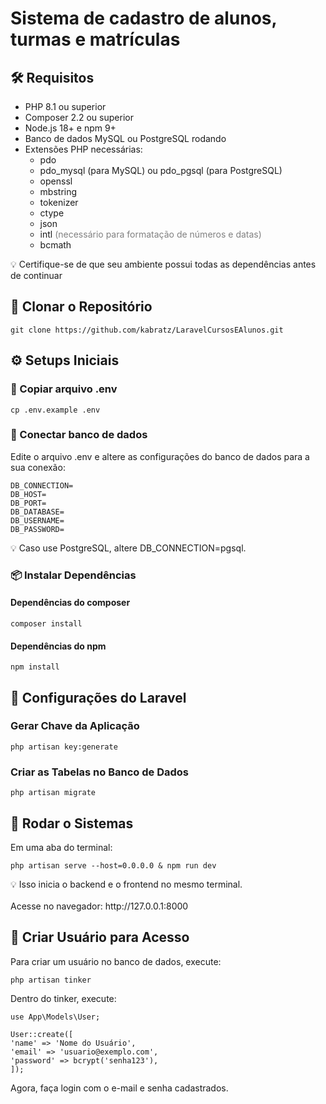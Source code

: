 <h1>Sistema de cadastro de alunos, turmas e matrículas</h1>

<h2>🛠 Requisitos</h2>
<ul>
    <li>
        PHP 8.1 ou superior
    </li>
    <li>
        Composer 2.2 ou superior
    </li>
    <li>
        Node.js 18+ e npm 9+
    </li>
    <li>
        Banco de dados MySQL ou PostgreSQL rodando
    </li>
    <li>
        Extensões PHP necessárias:
        <ul>
            <li>
                pdo
            </li>
            <li>
                pdo_mysql (para MySQL) ou pdo_pgsql (para PostgreSQL)
            </li>
            <li>openssl</li>
            <li>mbstring</li>
            <li>tokenizer</li>
            <li>ctype</li>
            <li>json</li>
            <li>intl <span style="color: gray;">(necessário para formatação de números e datas)</span></li>
            <li>bcmath</li>
        </ul>
    </li>
</ul>
💡 Certifique-se de que seu ambiente possui todas as dependências antes de
continuar

<h2>📃 Clonar o Repositório</h2>
<p>

    git clone https://github.com/kabratz/LaravelCursosEAlunos.git
</p>


<h2>⚙️ Setups Iniciais</h2>
<h3>📄 Copiar arquivo .env</h3>
<p>

    cp .env.example .env

</p>


<h3>🔧 Conectar banco de dados</h3>

<p>
    Edite o arquivo .env e altere as configurações do banco de dados para a sua
    conexão:

    DB_CONNECTION=
    DB_HOST=
    DB_PORT=
    DB_DATABASE=
    DB_USERNAME=
    DB_PASSWORD=

💡 Caso use PostgreSQL, altere DB_CONNECTION=pgsql.
</p>


<h3>📦 Instalar Dependências</h3>

<h4>Dependências do composer</h4>
<p>

    composer install

</p>

<h4>Dependências do npm</h4>

<p>

    npm install

</p>


<h2>🔑 Configurações do Laravel</h2>
<h3>Gerar Chave da Aplicação</h3>
<p>

    php artisan key:generate

</p>


<h3>Criar as Tabelas no Banco de Dados</h3>

<p>

    php artisan migrate

</p>


<h2>🚀 Rodar o Sistemas</h2>
<p>
    Em uma aba do terminal:
    <br>

    php artisan serve --host=0.0.0.0 & npm run dev

</p>
💡 Isso inicia o backend e o frontend no mesmo terminal.
<br>
<br>
Acesse no navegador: http://127.0.0.1:8000

<h2>👤 Criar Usuário para Acesso</h2>

<p>
    Para criar um usuário no banco de dados, execute:

    php artisan tinker
</p>
<p>
    Dentro do tinker, execute:

    use App\Models\User;

    User::create([
    'name' => 'Nome do Usuário',
    'email' => 'usuario@exemplo.com',
    'password' => bcrypt('senha123'),
    ]);

</p>

<p>
    Agora, faça login com o e-mail e senha cadastrados.

</p>